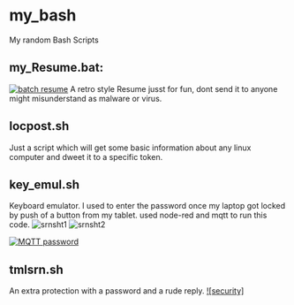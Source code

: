 # my_bash
My random Bash Scripts

## 	my_Resume.bat:
[![batch resume](https://i.ytimg.com/vi/04B6uaHDcII/hqdefault.jpg?sqp=-oaymwEWCMQBEG5IWvKriqkDCQgBFQAAiEIYAQ==&rs=AOn4CLDgWAMGn3NpQyKoOlxZtXHoVcEiKg)](https://www.youtube.com/watch?v=04B6uaHDcII)
A retro style Resume jusst for fun, dont send it to anyone might misunderstand as malware or virus.

## locpost.sh
Just a script which will get some basic information about any linux computer and dweet it to a specific token.

## key_emul.sh
Keyboard emulator. I used to enter the password once my laptop got locked by push of a button from my tablet. used node-red and mqtt to run this code.
![srnsht1](https://lh3.googleusercontent.com/BdyTUBM6gZTqnvWRCDNKYBZrkJnAE67ZoXzM_ED2UdNXsAhEBNyyhzCgo9TC2dSABUwHqAHJ7um5bcclE-EC29IABNKMatIi-Nm2ZLZ8vO-R-bmS8SS0eQ5cezSqys_9fEJ_lStdEIY=w1024-h510-no "nodered screenshot")
![srnsht2](https://lh3.googleusercontent.com/Ag1puefQli_0GCERWxMd5asrFwUpfi9hZPobRs54xu9LNgQk8AmmIoPHg0FrAylBaHr-Md-QiCNwzapn06Qb-7_jLZvJBR4dAIUUwy7H0HpYp7_GKVrmViCcpzPn7Hn29dmxDTN4UOA=w1024-h640-no "MQTT button")

[![MQTT password](https://i.ytimg.com/vi/8vmcC6xHzoo/hqdefault.jpg?sqp=-oaymwEWCMQBEG5IWvKriqkDCQgBFQAAiEIYAQ==&rs=AOn4CLDR7hDp1TBIqAkSXndPLJNAZbVv7Q)](https://www.youtube.com/watch?v=8vmcC6xHzoo)

## tmlsrn.sh
An extra protection with a password and a rude reply.
[![security]](https://www.youtube.com/embed/aZmjlXrf2Pk)
